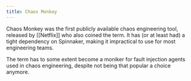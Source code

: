 ```yaml
---
title: Chaos Monkey
---
```



Chaos Monkey was the first publicly available chaos engineering tool, released by [[Netflix]] who also coined the term. It has (or at least had) a tight dependency on Spinnaker, making it impractical to use for most engineering teams.

The term has to some extent become a moniker for fault injection agents used in chaos engineering, despite not being that popular a choice anymore.